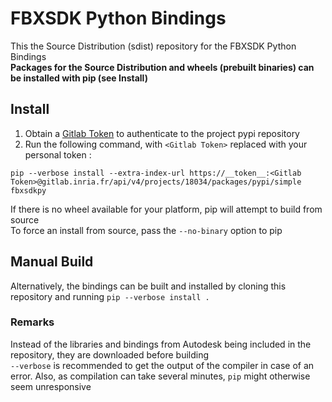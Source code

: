 # FBXSDK Python Bindings

This the Source Distribution (sdist) repository for the FBXSDK Python Bindings     
**Packages for the Source Distribution and wheels (prebuilt binaries) can be installed with pip (see Install)**    

## Install

1. Obtain a [Gitlab Token](https://docs.gitlab.com/ee/user/profile/personal_access_tokens.html#creating-a-personal-access-token) to authenticate to the project pypi repository   
2. Run the following command, with `<Gitlab Token>` replaced with your personal token :
```
pip --verbose install --extra-index-url https://__token__:<Gitlab Token>@gitlab.inria.fr/api/v4/projects/18034/packages/pypi/simple fbxsdkpy
```
If there is no wheel available for your platform, pip will attempt to build from source     
To force an install from source, pass the `--no-binary` option to pip

## Manual Build

Alternatively, the bindings can be built and installed by cloning this repository and running `pip --verbose install .`

### Remarks

Instead of the libraries and bindings from Autodesk being included in the repository, they are downloaded before building    
`--verbose` is recommended to get the output of the compiler in case of an error. Also, as compilation can take several minutes, `pip` might otherwise seem unresponsive
